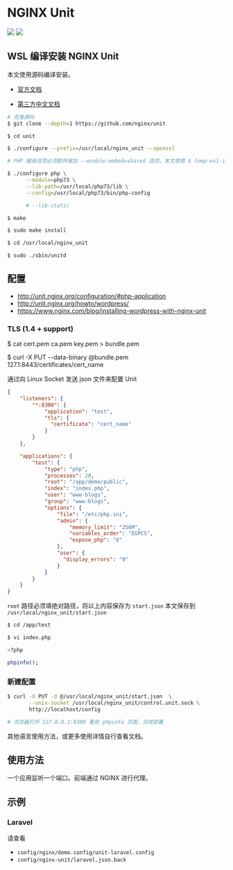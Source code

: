 # NGINX Unit

[![](https://img.shields.io/badge/AD-%E8%85%BE%E8%AE%AF%E4%BA%91%E5%AE%B9%E5%99%A8%E6%9C%8D%E5%8A%A1-blue.svg)](https://cloud.tencent.com/redirect.php?redirect=10058&cps_key=3a5255852d5db99dcd5da4c72f05df61) [![](https://img.shields.io/badge/Support-%E8%85%BE%E8%AE%AF%E4%BA%91%E8%87%AA%E5%AA%92%E4%BD%93-brightgreen.svg)](https://cloud.tencent.com/developer/support-plan?invite_code=13vokmlse8afh)

## WSL 编译安装 NGINX Unit

本文使用源码编译安装。

* [官方文档](https://unit.nginx.org/)

* [第三方中文文档](https://github.com/khs1994-php/unit/blob/master/README_zh-Hans.md)

```bash
# 克隆源码
$ git clone --depth=1 https://github.com/nginx/unit

$ cd unit

$ ./configure --prefix=/usr/local/nginx_unit --openssl

# PHP 编译选项必须额外增加 --enable-embed=shared 选项，本文使用 $ lnmp-wsl-install php 7.2.5 命令所安装 PHP

$ ./configure php \
      --module=php73 \
      --lib-path=/usr/local/php73/lib \
      --config=/usr/local/php73/bin/php-config

      # --lib-static

$ make

$ sudo make install

$ cd /usr/local/nginx_unit

$ sudo ./sbin/unitd
```

## 配置

* http://unit.nginx.org/configuration/#php-application
* http://unit.nginx.org/howto/wordpress/
* https://www.nginx.com/blog/installing-wordpress-with-nginx-unit

### TLS (1.4 + support)

$ cat cert.pem ca.pem key.pem > bundle.pem

$ curl -X PUT --data-binary @bundle.pem 127.1:8443/certificates/cert_name

通过向 Linux Socket 发送 json 文件来配置 Unit

```json
{
    "listeners": {
        "*:8300": {
            "application": "test",
            "tls": {
              "certificate": "cert_name"
            }
        }
    },

    "applications": {
        "test": {
            "type": "php",
            "processes": 20,
            "root": "/app/demo/public",
            "index": "index.php",
            "user": "www-blogs",
            "group": "www-blogs",
            "options": {
                "file": "/etc/php.ini",
                "admin": {
                    "memory_limit": "256M",
                    "variables_order": "EGPCS",
                    "expose_php": "0"
                },
                "user": {
                  "display_errors": "0"
                }
            }
        }
    }
}
```

`root` 路径必须填绝对路径，将以上内容保存为 `start.json` 本文保存到 `/usr/local/nginx_unit/start.json`

```bash
$ cd /app/test

$ vi index.php

<?php

phpinfo();
```

### 新建配置

```bash
$ curl -X PUT -d @/usr/local/nginx_unit/start.json  \
       --unix-socket /usr/local/nginx_unit/control.unit.sock \
       http://localhost/config

# 浏览器打开 127.0.0.1:8300 看到 phpinfo 页面，完成部署
```

其他语言使用方法，或更多使用详情自行查看文档。

## 使用方法

一个应用监听一个端口。前端通过 NGINX 进行代理。

## 示例

### Laravel

请查看

* `config/nginx/demo.config/unit-laravel.config`
* `config/nginx-unit/laravel.json.back`
